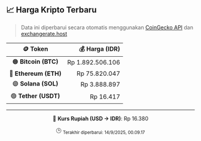

<!-- HARGA_KRIPTO -->
## 📈 Harga Kripto Terbaru

> Data ini diperbarui secara otomatis menggunakan [CoinGecko API](https://www.coingecko.com/) dan [exchangerate.host](https://exchangerate.host/)

<div align="center">

| 🪙 Token | 💰 Harga (IDR) |
|:------:|---------------:|
| 🟠 **Bitcoin (BTC)**   | Rp 1.892.506.106 |
| 🔵 **Ethereum (ETH)**  | Rp 75.820.047 |
| 🟣 **Solana (SOL)**    | Rp 3.888.897 |
| 🟢 **Tether (USDT)**   | Rp 16.417 |

---

💱 **Kurs Rupiah (USD → IDR)**: Rp 16.380

🕒 <sub>Terakhir diperbarui: 14/9/2025, 00.09.17</sub>

</div>
<!-- /HARGA_KRIPTO -->